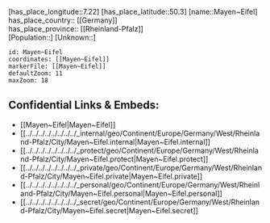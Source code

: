 ﻿---
location: [50.3,7.22] 
mapzoom: [7,12] 
mapmarker: city 
type: City
tags:
- geo/City


SpocWebEntityId: 32358
isDeleted: false
confidential: public

---
[has_place_longitude::7.22] 
[has_place_latitude::50.3] 
[name::Mayen~Eifel] 
has_place_country:: [[Germany]]  
has_place_province:: [[Rheinland-Pfalz]]  
[Population::] 
[Unknown::] 


```leaflet
id: Mayen~Eifel
coordinates: [[Mayen~Eifel]] 
markerFile: [[Mayen~Eifel]] 
defaultZoom: 11 
maxZoom: 18
```


## Confidential Links & Embeds: 
- [[Mayen~Eifel|Mayen~Eifel]]  
- [[../../../../../../../../_internal/geo/Continent/Europe/Germany/West/Rheinland-Pfalz/City/Mayen~Eifel.internal|Mayen~Eifel.internal]] 
- [[../../../../../../../../_protect/geo/Continent/Europe/Germany/West/Rheinland-Pfalz/City/Mayen~Eifel.protect|Mayen~Eifel.protect]] 
- [[../../../../../../../../_private/geo/Continent/Europe/Germany/West/Rheinland-Pfalz/City/Mayen~Eifel.private|Mayen~Eifel.private]] 
- [[../../../../../../../../_personal/geo/Continent/Europe/Germany/West/Rheinland-Pfalz/City/Mayen~Eifel.personal|Mayen~Eifel.personal]] 
- [[../../../../../../../../_secret/geo/Continent/Europe/Germany/West/Rheinland-Pfalz/City/Mayen~Eifel.secret|Mayen~Eifel.secret]] 
